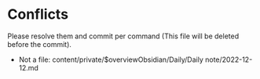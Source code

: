 # Conflicts
Please resolve them and commit per command (This file will be deleted before the commit).
- Not a file: content/private/$overviewObsidian/Daily/Daily note/2022-12-12.md